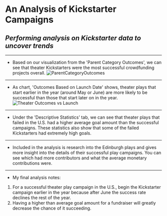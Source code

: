 # **An Analysis of Kickstarter Campaigns**
## *Performing analysis on Kickstarter data to uncover trends*
---
* Based on our visualization from the 'Parent Category Outcomes', we can see that theater Kickstarters were the most successful crowdfunding projects overall. 
![ParentCategoryOutcomes](https://user-images.githubusercontent.com/68090870/87898481-1983c480-ca03-11ea-86ba-53e108940a74.png)
---
* As chart, 'Outcomes Based on Launch Date' shows, theater plays that start earlier in the year (around May or June) are more likely to be successful than those that start later on in the year.
![Theater Outcomes vs Launch](https://user-images.githubusercontent.com/68090870/87898646-9adb5700-ca03-11ea-9ffc-9db42c82c0ac.png)
---
* Under the 'Descriptive Statistics' tab, we can see that theater plays that failed in the U.S. had a higher average goal amount than the successful campaigns. These statistics also show that some of the failed Kickstarters had extremely high goals.
---
* Included in the analysis is research into the Edinburgh plays and gives more insight into the details of their successful play campaigns. You can see which had more contributors and what the average monetary contributions were.
---
* My final analysis notes:
1. For a successful theater play campaign in the U.S., begin the Kickstarter campaign earlier in the year because after June the success rate declines the rest of the year.
2. Having a higher than average goal amount for a fundraiser will greatly decrease the chance of it succeeding.
